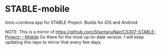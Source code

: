 # STABLE-mobile
Ionic+cordova app for STABLE Project. Builds for iOS and Android.

NOTE: This is a mirror of https://github.com/ShantanuNair/CS307-STABLE-Project---Mobile 
Go there for the most up-to-date version. I will keep updating this repo to mirror that every few days.
